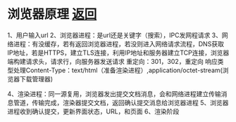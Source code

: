 # 浏览器原理    [返回](../../README.md)

1、用户输入url
2、浏览器进程：是url还是关键字（搜索），IPC发网程请求
3、网络进程：有没缓存，若有返回浏览器进程，若没则进入网络请求流程，DNS获取IP地址，若是HTTPS，建立TLS连接，利用IP地址和服务器建立TCP连接，浏览器端构建请求头，请求行，向服务器发送请求
   重定向：301，302，重定向
   响应类型处理Content-Type：text/html（准备渲染进程）,application/octet-stream(浏览器下载管理器)

4、渲染进程：同一源复用，浏览器发出提交文档消息，会和网络进程建立传输消息管道，传输完成，渲染器提交文档，返回确认提交消息给浏览器进程
5、浏览器进程收到确认提交，更新界面状态，URL，和页面
6、渲染阶段

